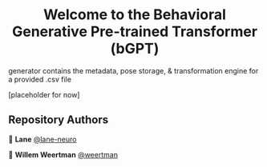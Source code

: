 <h1 align="center">Welcome to the Behavioral Generative Pre-trained Transformer (bGPT)</h1>
<p>
  generator contains the metadata, pose storage, & transformation engine for a provided .csv file
  
  [placeholder for now]
</p>

## Repository Authors

👤 **Lane** [@lane-neuro](https://github.com/lane-neuro)

👤 **Willem Weertman** [@weertman](https://github.com/weertman)

